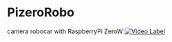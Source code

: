 
# PizeroRobo
camera robocar with RaspberryPi ZeroW
[![Video Label](https://www.youtube.com/embed/XYHExJ2PdyA/0.jpg)](https://www.youtube.com/embed/XYHExJ2PdyA)
